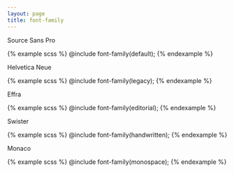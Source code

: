 ```yaml
---
layout: page
title: font-family
---
```


<div class="DocsExample DocsExample--render--hidden">
  <div class="DocsExample-preview">
    <p class="TextExample TextExample--font-family--default">
      Source Sans Pro
    </p>
  </div>
{% example scss %}
@include font-family(default);
{% endexample %}
</div>

<div class="DocsExample DocsExample--render--hidden">
  <div class="DocsExample-preview">
    <p class="TextExample TextExample--font-family--legacy">
      Helvetica Neue
    </p>
  </div>
{% example scss %}
@include font-family(legacy);
{% endexample %}
</div>

<div class="DocsExample DocsExample--render--hidden">
  <div class="DocsExample-preview">
    <p class="TextExample TextExample--font-family--editorial">
      Effra
    </p>
  </div>
{% example scss %}
@include font-family(editorial);
{% endexample %}
</div>

<div class="DocsExample DocsExample--render--hidden">
  <div class="DocsExample-preview">
    <p class="TextExample TextExample--font-family--handwritten">
      Swister
    </p>
  </div>
{% example scss %}
@include font-family(handwritten);
{% endexample %}
</div>

<div class="DocsExample DocsExample--render--hidden">
  <div class="DocsExample-preview">
    <p class="TextExample TextExample--font-family--monospace">
      Monaco
    </p>
  </div>
{% example scss %}
@include font-family(monospace);
{% endexample %}
</div>
